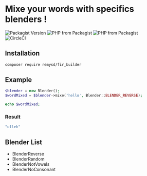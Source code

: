 # Mixe your words with specifics blenders !

![Packagist Version](https://img.shields.io/packagist/v/remysd/mixed-word)
![PHP from Packagist](https://img.shields.io/packagist/php-v/remysd/mixed-word)
![PHP from Packagist](https://img.shields.io/packagist/l/remysd/mixed-word)
![CircleCI](https://img.shields.io/circleci/build/github/RemySd/mixed-word/master)

## Installation

```bash
composer require remysd/fir_builder
```

## Example

```php
$blender = new Blender();
$wordMixed = $blender->mixe('hello', Blender::BLENDER_REVERSE);

echo $wordMixed;
```

### Result

```bash
"olleh"
```

## Blender List

* BlenderReverse
* BlenderRandom
* BlenderNotVowels
* BlenderNoConsonant
